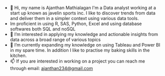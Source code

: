 - 👋 Hi, my name is Ajanthan Mathialagan I'm a Data analyst working at a start up known as javelin sports inc. I like to discover trends from data and deliver them in a simpler context using various data tools.
- Im proficient in using R, SAS, Python, Excel and using database softwares both SQL and noSQL      
- 👀 I’m interested in applying my knowledge and actionable insights from data across a broad range of various topics 
- 🌱 I’m currently expanding my knowledge on using Tableau and Power BI in my spare time. In addition I like to practise my baking skills in the kitchen.
- 📫 If you are interested in working on a project you can reach me through email: ajanthan234@gmail.com
